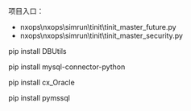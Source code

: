 项目入口：

- nxops\nxops\simrun\tinit\tinit_master_future.py
- nxops\nxops\simrun\tinit\tinit_master_security.py

pip install DBUtils

pip install mysql-connector-python

pip install cx_Oracle

pip install pymssql